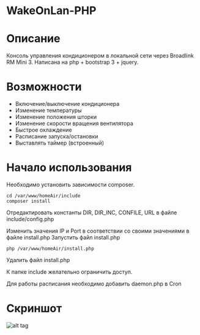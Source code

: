 # WakeOnLan-PHP

# Описание

Консоль управления кондиционером в локальной сети через Broadlink RM Mini 3. Написана на php + bootstrap 3 + jquery.


# Возможности

* Включение/выключение кондиционера
* Изменение температуры
* Изменение положения шторки
* Изменение скорости вращения вентилятора
* Быстрое охлаждение
* Расписание запуска/остановки
* Выставлять таймер (встроенный)

# Начало использования

Необходимо установить зависимости composer. 

```
cd /var/www/homeAir/include
composer install
```

Отредактировать константы DIR, DIR_INC, CONFILE, URL в файле include/config.php

Изменить значения IP и Port в соответствии со своими значениями в файле install.php
Запустить файл install.php

```
php /var/www/homeAir/install.php
```

Удалить файл install.php

К папке include желательно ограничить доступ.

Для работы расписания необходимо добавить daemon.php в Cron

# Скриншот

![alt tag](https://cloud.githubusercontent.com/assets/3891799/17212675/51b9c7da-54d9-11e6-9832-8c67d8003e1e.png) 

